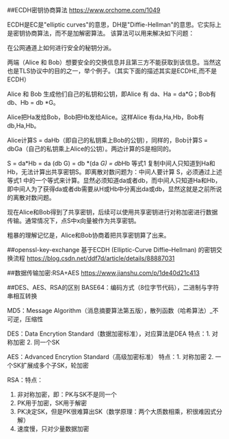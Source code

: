 ##ECDH密钥协商算法
https://www.orchome.com/1049

ECDH是EC是"elliptic curves"的意思，DH是"Diffie-Hellman"的意思。它实际上是密钥协商算法，而不是加解密算法。 
该算法可以用来解决如下问题：

在公网通道上如何进行安全的秘钥分派。

两端（Alice 和 Bob）想要安全的交换信息并且第三方不能获取到该信息。当然这也是TLS协议中的目的之一，举个例子。（其实下面的描述其实是ECDHE,而不是ECDH）

Alice 和 Bob 生成他们自己的私钥和公钥，即Alice 有 da、Ha = da*G；Bob有db、Hb = db *G。

Alice把Ha发给Bob，Bob把Hb发给Alice。这样Alice 有da,Ha,Hb，Bob有db,Ha,Hb。 

Alice计算S = daHb（即自己的私钥乘上Bob的公钥），同样的，Bob计算S = dbGa（自己的私钥乘上Alice的公钥）。两边计算的S是相同的。

S = da*Hb = da (db G) = db *(da *G) = db*Hb 等式1
复制中间人只知道到Ha和Hb，无法计算出共享密钥S。即离散对数问题为：中间人要计算 S，必须通过上述 等式1 中的一个等式来计算。显然必须知道da或者db，而中间人只知道Ha和Hb，即中间人为了获得da或者db需要从H或Hb中分离出da或db，显然这就是之前所说的离散对数问题。 

现在Alice和Bob得到了共享密钥，后续可以使用共享密钥进行对称加密进行数据传输。通常情况下，点S中x向量被作为共享密钥。

粗暴的理解记忆是，Alice和Bob协商着把共享密钥算了出来。


##openssl-key-exchange 基于ECDH (Elliptic-Curve Diffie–Hellman) 的密钥交换流程
https://blog.csdn.net/ddf7d/article/details/88887031

##数据传输加密:RSA+AES
https://www.jianshu.com/p/1de40d21c413

##DES、AES、RSA的区别
BASE64：编码方式（8位字节代码），二进制与字符串相互转换 

MD5：Message Algorithm（消息摘要算法第五版），散列函数（哈希算法）_不可逆，压缩性

DES：Data Encrytion Standard（数据加密标准），对应算法是DEA
             特点：1. 对称加密 2. 同一个SK
             
AES：Advanced Encrytion Standard（高级加密标准）
             特点：1. 对称加密 2. 一个SK扩展成多个子SK，轮加密
             
RSA：特点： 
1. 非对称加密，即：PK与SK不是同一个
2. PK用于加密，SK用于解密
3. PK决定SK，但是PK很难算出SK（数学原理：两个大质数相乘，积很难因式分解）
4. 速度慢，只对少量数据加密
                         
                         
                         